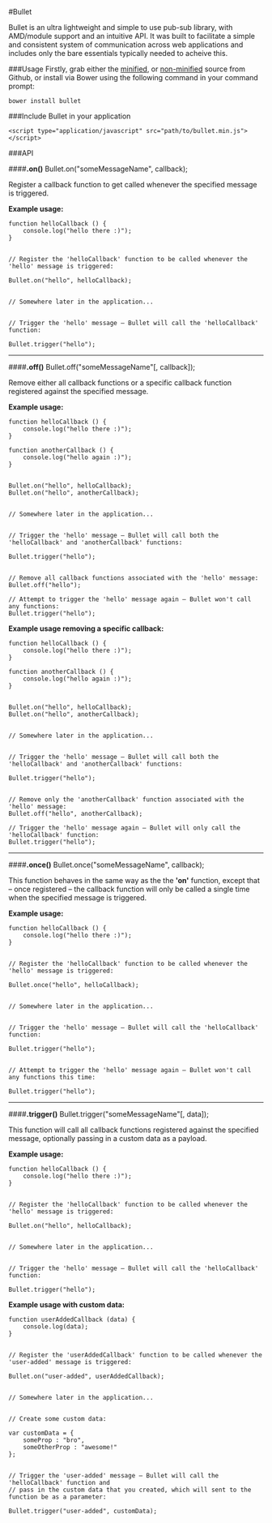 #Bullet

Bullet is an ultra lightweight and simple to use pub-sub library, with AMD/module support and an intuitive API.
It was built to facilitate a simple and consistent system of communication across web applications and includes only the bare essentials typically needed to acheive this.

###Usage
Firstly, grab either the [minified](https://raw.githubusercontent.com/munkychop/bullet/master/dist/bullet.min.js), or [non-minified](https://raw.githubusercontent.com/munkychop/bullet/master/src/js/libs/bullet.js) source from Github, or install via Bower using the following command in your command prompt:

    bower install bullet

###Include Bullet in your application

    <script type="application/javascript" src="path/to/bullet.min.js"></script>
    
###API

####**.on()**
    Bullet.on("someMessageName", callback);

Register a callback function to get called whenever the specified message is triggered.

**Example usage:**
    
    function helloCallback () {
        console.log("hello there :)");
    }
    
    
    // Register the 'helloCallback' function to be called whenever the 'hello' message is triggered:
    
    Bullet.on("hello", helloCallback);
    

    // Somewhere later in the application...
    
    
    // Trigger the 'hello' message – Bullet will call the 'helloCallback' function:
    
    Bullet.trigger("hello");
    

----------

####**.off()**
    Bullet.off("someMessageName"[, callback]);

Remove either all callback functions or a specific callback function registered against the specified message.

**Example usage:**
    
    function helloCallback () {
        console.log("hello there :)");
    }
    
    function anotherCallback () {
        console.log("hello again :)");
    }
    
    
    Bullet.on("hello", helloCallback);
    Bullet.on("hello", anotherCallback);
    
    
    // Somewhere later in the application...
    
    
    // Trigger the 'hello' message – Bullet will call both the 'helloCallback' and 'anotherCallback' functions:
    
    Bullet.trigger("hello");
    
    
    // Remove all callback functions associated with the 'hello' message:
    Bullet.off("hello");
    
    // Attempt to trigger the 'hello' message again – Bullet won't call any functions:
    Bullet.trigger("hello");
    

**Example usage removing a specific callback:**
    
    function helloCallback () {
        console.log("hello there :)");
    }
    
    function anotherCallback () {
        console.log("hello again :)");
    }
    
    
    Bullet.on("hello", helloCallback);
    Bullet.on("hello", anotherCallback);
    
    
    // Somewhere later in the application...
    
    
    // Trigger the 'hello' message – Bullet will call both the 'helloCallback' and 'anotherCallback' functions:
    
    Bullet.trigger("hello");
    
    
    // Remove only the 'anotherCallback' function associated with the 'hello' message:
    Bullet.off("hello", anotherCallback);
    
    // Trigger the 'hello' message again – Bullet will only call the 'helloCallback' function:
    Bullet.trigger("hello");


----------


    
####**.once()**
    Bullet.once("someMessageName", callback);

This function behaves in the same way as the the **'on'** function, except that – once registered – the callback function will only be called a single time when the specified message is triggered.

**Example usage:**
    
    function helloCallback () {
        console.log("hello there :)");
    }
    
    
    // Register the 'helloCallback' function to be called whenever the 'hello' message is triggered:
    
    Bullet.once("hello", helloCallback);
    

    // Somewhere later in the application...
    
    
    // Trigger the 'hello' message – Bullet will call the 'helloCallback' function:
    
    Bullet.trigger("hello");
    
    
    // Attempt to trigger the 'hello' message again – Bullet won't call any functions this time:
    
    Bullet.trigger("hello");
    

----------


####**.trigger()**
    Bullet.trigger("someMessageName"[, data]);

This function will call all callback functions registered against the specified message, optionally passing in a custom data as a payload.

**Example usage:**
    
    function helloCallback () {
        console.log("hello there :)");
    }
    
    
    // Register the 'helloCallback' function to be called whenever the 'hello' message is triggered:
    
    Bullet.on("hello", helloCallback);
    

    // Somewhere later in the application...
    
    
    // Trigger the 'hello' message – Bullet will call the 'helloCallback' function:
    
    Bullet.trigger("hello");
    

**Example usage with custom data:**
    
    function userAddedCallback (data) {
        console.log(data);
    }
    
    
    // Register the 'userAddedCallback' function to be called whenever the 'user-added' message is triggered:
    
    Bullet.on("user-added", userAddedCallback);
    
    
    // Somewhere later in the application...
    
    
    // Create some custom data:
    
    var customData = {
        someProp : "bro",
        someOtherProp : "awesome!"
    };
    
    
    // Trigger the 'user-added' message – Bullet will call the 'helloCallback' function and
    // pass in the custom data that you created, which will sent to the function be as a parameter:
    
    Bullet.trigger("user-added", customData);